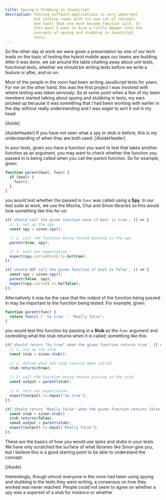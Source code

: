 ```yaml
---
title: Spying & Stubbing in JavaScript
description: Testing software applications is very important
             but testing comes with its own set of concepts
             and tools that one must become familiar with. In
             this post I want to dive a little deeper into the
             concepts of spying and stubbing in JavaScript
             tests.
---
```


So the other day at work we were given a presentation by
one of our tech leads on the topic of testing the hybrid
mobile apps our teams are building. After it was done, we
sat around the table chatting away about unit tests,
functional tests, whether we should be writing tests before
we write a feature or after, and so on.

Most of the people in the room had been writing JavaScript
tests for years. For me on the other hand, this was the
first project I was involved with where testing was taken
seriously. So at some point when a few of my team members 
started talking about spying and stubbing in tests, my ears
pricked up because it was something that I had been working
with earlier in the day without really understanding and I 
was eager to sort it out in my head.

[Aside]

[AsideHeader]
If you have not seen what a spy or stub is before, this is 
my understanding of when they are both used:
[/AsideHeader]

In your tests, given you have a function you want to test 
that takes another function as an argument, you may want to
check whether the function you passed in is being called
when you call the parent function. So for example, given:

```javascript
function parent(bool, func) {
  if (bool) {
    func();
  }
}
```

you would test whether the passed in `func` was called
using a **Spy**. In our test suite at work, we use the
Mocha, Chai and Sinon libraries so this would look
something like this for us:

```javascript
it('should call the given function once if bool is true', () => {
  // 1. set up the spy
  const spy = sinon.spy();

  // 2. call the function being tested passing in the spy
  parent(true, spy);

  // 3. test our expectation
  expect(spy.calledOnce).to.be(true);
});

it('should NOT call the given function if bool is false', () => {
  const spy = sinon.spy();
  parent(false, spy);
  expect(spy.called).to.be(false);
});
```

Alternatively it may be the case that the output of the 
function being passed in may be important to the function
being tested. For example, given:

```javascript
function parent(func) {
  return func() ? 'So true' : 'Really false';
}
```

you would test this function by passing in a **Stub** as
the `func` argument and controlling what the stub returns
when it is called; something like this:

```javascript
it('should return "So true" when the given function returns true', () => {
  // 1. set up the stub
  const stub = sinon.stub();
  
  // 2. define what the stub returns when called
  stub.returns(true);
  
  // 3. call the function being tested passing in the stub
  const output = parent(stub);
  
  // 4. test our expectation
  expect(output).to.equal('So true');
});

it('should return "Really false" when the given function returns false', () => {
  const stub = sinon.stub()
  stub.returns(false);
  const output = parent(stub);
  expect(output).to.equal('Really false');
});
```

These are the basics of how you would use spies and stubs
in your tests. We have only scratched the surface of what
libraries like Sinon give you, but I believe this is a good
starting point to be able to understand the concept.

[/Aside]

Interestingly, though almost everyone in the room had been
using spying and stubbing in the tests they were writing, a
consensus on how they worked was never reached. People 
could not seem to agree on whether a spy was a superset of
a stub for instance or whether 

